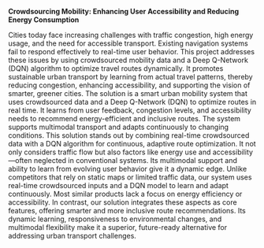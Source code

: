 **Crowdsourcing Mobility: Enhancing User Accessibility and Reducing Energy Consumption**

Cities today face increasing challenges with traffic congestion, high energy usage, and the need for accessible transport. Existing navigation systems fail to respond effectively to real-time user behavior. This project addresses these issues by using crowdsourced mobility data and a Deep Q-Network (DQN) algorithm to optimize travel routes dynamically. It promotes sustainable urban transport by learning from actual travel patterns, thereby reducing congestion, enhancing accessibility, and supporting the vision of smarter, greener cities. The solution is a smart urban mobility system that uses crowdsourced data and a Deep Q-Network (DQN) to optimize routes in real time. It learns from user feedback, congestion levels, and accessibility needs to recommend energy-efficient and inclusive routes. The system supports multimodal transport and adapts continuously to changing conditions. This solution stands out by combining real-time crowdsourced data with a DQN algorithm for continuous, adaptive route optimization. It not only considers traffic flow but also factors like energy use and accessibility—often neglected in conventional systems. Its multimodal support and ability to learn from evolving user behavior give it a dynamic edge. Unlike competitors that rely on static maps or limited traffic data, our system uses real-time crowdsourced inputs and a DQN model to learn and adapt continuously. Most similar products lack a focus on energy efficiency or accessibility. In contrast, our solution integrates these aspects as core features, offering smarter and more inclusive route recommendations. Its dynamic learning, responsiveness to environmental changes, and multimodal flexibility make it a superior, future-ready alternative for addressing urban transport challenges.

